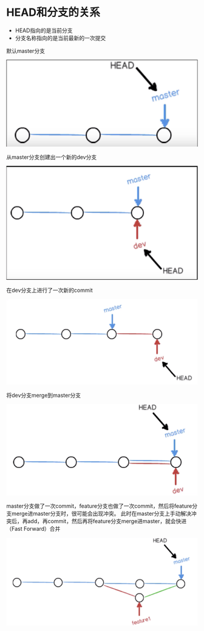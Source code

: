 # HEAD和分支的关系
* HEAD指向的是当前分支
* 分支名称指向的是当前最新的一次提交

默认master分支

![](../assets/branch-1.png)

从master分支创建出一个新的dev分支

![](../assets/branch-2.png)

在dev分支上进行了一次新的commit

![](../assets/branch-3.png)

将dev分支merge到master分支

![](../assets/branch-4.png)

master分支做了一次commit，feature分支也做了一次commit，然后将feature分支merge进master分支时，很可能会出现冲突。
此时在master分支上手动解决冲突后，再add，再commit，然后再将feature分支merge进master，就会快进（Fast Forward）合并

![](../assets/branch-5.png)